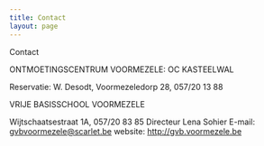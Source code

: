 ```yaml
---
title: Contact
layout: page
---
```


Contact

ONTMOETINGSCENTRUM VOORMEZELE: OC KASTEELWAL

Reservatie: W. Desodt, Voormezeledorp 28, 057/20 13 88

VRIJE BASISSCHOOL VOORMEZELE

Wijtschaatsestraat 1A, 057/20 83 85
Directeur Lena Sohier
E-mail: gvbvoormezele@scarlet.be
website: http://gvb.voormezele.be

